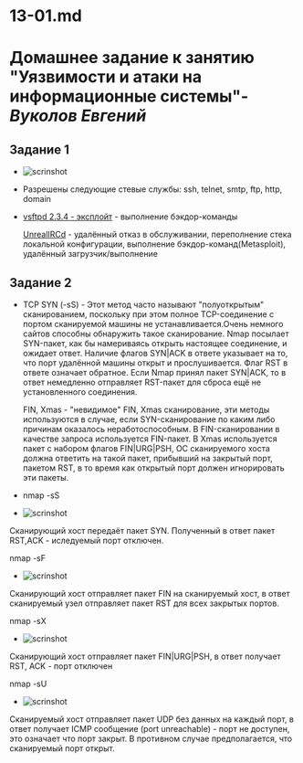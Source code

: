 # 13-01.md

# **Домашнее задание к занятию "Уязвимости и атаки на информационные системы"**-***Вуколов Евгений***

## **Задание 1**

- ![scrinshot](https://github.com/Evgenii-379/13-01.md/blob/main/Снимок%20экрана%202024-06-15%20233548.png)

- Разрешены следующие стевые службы: ssh, telnet, smtp, ftp, http, domain


- [vsftpd 2.3.4 - эксплойт](https://www.exploit-db.com/ ) - выполнение бэкдор-команды

  [UnrealIRCd](https://www.exploit-db.com/ ) - удалённый отказ в обслуживании, переполнение стека локальной конфигурации, выполнение бэкдор-команд(Metasploit), удалённый загрузчик/выполнение 


## **Задание 2**


- TCP SYN (-sS) - Этот метод часто называют "полуоткрытым" сканированием, поскольку при этом полное TCP-соединение с портом сканируемой машины не устанавливается.Очень немного сайтов способны 
  обнаружить такое сканирование. Nmap посылает SYN-пакет, как бы намериваясь открыть настоящее соединение, и ожидает ответ. Наличие флагов SYN|ACK в ответе указывает на то, что порт удалённой машины
  открыт и прослушивается. Флаг RST в ответе означает обратное. Если Nmap принял пакет SYN|ACK, то в ответ немедленно отправляет RST-пакет для сброса ещё не установленного соединения.

  FIN, Xmas - "невидимое" FIN, Xmas сканирование, эти методы используются в случае, если SYN-сканирование по каким либо причинам оказалось неработоспособным. В FIN-сканировании в качестве запроса 
  используется FIN-пакет. В Xmas используется пакет с набором флагов FIN|URG|PSH, OC сканируемого хоста должна ответить на такой пакет, прибывший на закрытый порт, пакетом RST, в то время как открытый
  порт должен игнорировать эти пакеты. 
 
- nmap -sS <IP>

- ![scrinshot](https://github.com/Evgenii-379/13-01.md/blob/main/Снимок%20экрана%202024-06-16%20232217.png)

 Сканирующий хост передаёт пакет SYN. Полученный в ответ пакет RST,ACK - иследуемый порт отключен.


 nmap -sF <IP>

- ![scrinshot](https://github.com/Evgenii-379/13-01.md/blob/main/Снимок%20экрана%202024-06-17%20001821.png)

 Сканирующий хост отправляет пакет FIN на сканируемый хост, в ответ сканируемый узел отправляет пакет RST для всех закрытых портов.


  nmap -sX <IP>


- ![scrinshot](https://github.com/Evgenii-379/13-01.md/blob/main/Снимок%20экрана%202024-06-17%20002534.png)

Сканирующий хост отправляет пакет FIN|URG|PSH, в ответ получает RST, ACK - порт отключен


  nmap -sU <IP>

- ![scrinshot](https://github.com/Evgenii-379/13-01.md/blob/main/Снимок%20экрана%202024-06-17%20004041.png)

 Сканируемый хост отправляет пакет UDP без данных на каждый порт, в ответ получает ICMP сообщение (port unreachable) - порт не доступен, это означает что порт закрыт. В противном случае предполагается,
 что сканируемый порт открыт.

